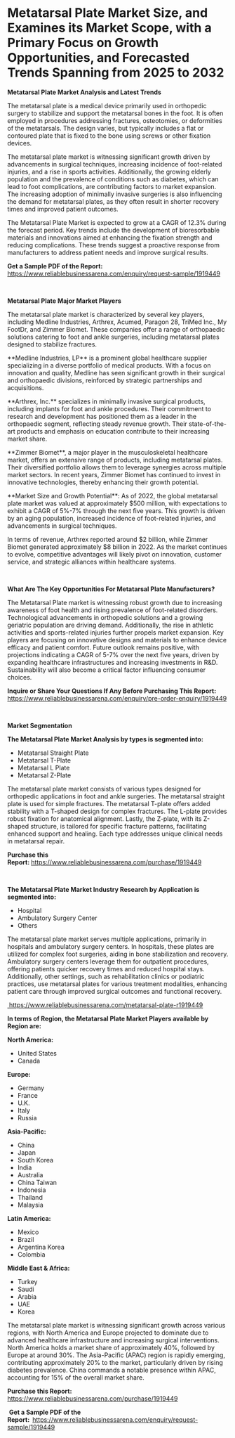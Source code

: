 <p><h1>Metatarsal Plate Market Size, and Examines its Market Scope, with a Primary Focus on Growth Opportunities, and Forecasted Trends Spanning from 2025 to 2032</h1></p><p><strong>Metatarsal Plate Market Analysis and Latest Trends</strong></p>
<p><p>The metatarsal plate is a medical device primarily used in orthopedic surgery to stabilize and support the metatarsal bones in the foot. It is often employed in procedures addressing fractures, osteotomies, or deformities of the metatarsals. The design varies, but typically includes a flat or contoured plate that is fixed to the bone using screws or other fixation devices.</p><p>The metatarsal plate market is witnessing significant growth driven by advancements in surgical techniques, increasing incidence of foot-related injuries, and a rise in sports activities. Additionally, the growing elderly population and the prevalence of conditions such as diabetes, which can lead to foot complications, are contributing factors to market expansion. The increasing adoption of minimally invasive surgeries is also influencing the demand for metatarsal plates, as they often result in shorter recovery times and improved patient outcomes.</p><p>The Metatarsal Plate Market is expected to grow at a CAGR of 12.3% during the forecast period. Key trends include the development of bioresorbable materials and innovations aimed at enhancing the fixation strength and reducing complications. These trends suggest a proactive response from manufacturers to address patient needs and improve surgical results.</p></p>
<p><strong>Get a Sample PDF of the Report:&nbsp;</strong> <a href="https://www.reliablebusinessarena.com/enquiry/request-sample/1919449?utm_campaign=2954&utm_medium=2&utm_source=Github&utm_content=ia&utm_term=16042025&utm_id=metatarsal-plate">https://www.reliablebusinessarena.com/enquiry/request-sample/1919449</a></p>
<p>&nbsp;</p>
<p><strong>Metatarsal Plate Major Market Players</strong></p>
<p><p>The metatarsal plate market is characterized by several key players, including Medline Industries, Arthrex, Acumed, Paragon 28, TriMed Inc., My FootDr, and Zimmer Biomet. These companies offer a range of orthopaedic solutions catering to foot and ankle surgeries, including metatarsal plates designed to stabilize fractures.</p><p>**Medline Industries, LP** is a prominent global healthcare supplier specializing in a diverse portfolio of medical products. With a focus on innovation and quality, Medline has seen significant growth in their surgical and orthopaedic divisions, reinforced by strategic partnerships and acquisitions.</p><p>**Arthrex, Inc.** specializes in minimally invasive surgical products, including implants for foot and ankle procedures. Their commitment to research and development has positioned them as a leader in the orthopaedic segment, reflecting steady revenue growth. Their state-of-the-art products and emphasis on education contribute to their increasing market share.</p><p>**Zimmer Biomet**, a major player in the musculoskeletal healthcare market, offers an extensive range of products, including metatarsal plates. Their diversified portfolio allows them to leverage synergies across multiple market sectors. In recent years, Zimmer Biomet has continued to invest in innovative technologies, thereby enhancing their growth potential.</p><p>**Market Size and Growth Potential**: As of 2022, the global metatarsal plate market was valued at approximately $500 million, with expectations to exhibit a CAGR of 5%-7% through the next five years. This growth is driven by an aging population, increased incidence of foot-related injuries, and advancements in surgical techniques.</p><p>In terms of revenue, Arthrex reported around $2 billion, while Zimmer Biomet generated approximately $8 billion in 2022. As the market continues to evolve, competitive advantages will likely pivot on innovation, customer service, and strategic alliances within healthcare systems.</p></p>
<p>&nbsp;</p>
<p><strong>What Are The Key Opportunities For Metatarsal Plate Manufacturers?</strong></p>
<p><p>The Metatarsal Plate market is witnessing robust growth due to increasing awareness of foot health and rising prevalence of foot-related disorders. Technological advancements in orthopedic solutions and a growing geriatric population are driving demand. Additionally, the rise in athletic activities and sports-related injuries further propels market expansion. Key players are focusing on innovative designs and materials to enhance device efficacy and patient comfort. Future outlook remains positive, with projections indicating a CAGR of 5-7% over the next five years, driven by expanding healthcare infrastructures and increasing investments in R&D. Sustainability will also become a critical factor influencing consumer choices.</p></p>
<p><strong>Inquire or Share Your Questions If Any Before Purchasing This Report:</strong> <a href="https://www.reliablebusinessarena.com/enquiry/pre-order-enquiry/1919449?utm_campaign=2954&utm_medium=2&utm_source=Github&utm_content=ia&utm_term=16042025&utm_id=metatarsal-plate">https://www.reliablebusinessarena.com/enquiry/pre-order-enquiry/1919449</a></p>
<p>&nbsp;</p>
<p><strong>Market Segmentation</strong></p>
<p><strong>The Metatarsal Plate Market Analysis by types is segmented into:</strong></p>
<p><ul><li>Metatarsal Straight Plate</li><li>Metatarsal T-Plate</li><li>Metatarsal L Plate</li><li>Metatarsal Z-Plate</li></ul></p>
<p><p>The metatarsal plate market consists of various types designed for orthopedic applications in foot and ankle surgeries. The metatarsal straight plate is used for simple fractures. The metatarsal T-plate offers added stability with a T-shaped design for complex fractures. The L-plate provides robust fixation for anatomical alignment. Lastly, the Z-plate, with its Z-shaped structure, is tailored for specific fracture patterns, facilitating enhanced support and healing. Each type addresses unique clinical needs in metatarsal repair.</p></p>
<p><strong>Purchase this Report:&nbsp;</strong><a href="https://www.reliablebusinessarena.com/purchase/1919449?utm_campaign=2954&utm_medium=2&utm_source=Github&utm_content=ia&utm_term=16042025&utm_id=metatarsal-plate">https://www.reliablebusinessarena.com/purchase/1919449</a></p>
<p>&nbsp;</p>
<p><strong>The Metatarsal Plate Market Industry Research by Application is segmented into:</strong></p>
<p><ul><li>Hospital</li><li>Ambulatory Surgery Center</li><li>Others</li></ul></p>
<p><p>The metatarsal plate market serves multiple applications, primarily in hospitals and ambulatory surgery centers. In hospitals, these plates are utilized for complex foot surgeries, aiding in bone stabilization and recovery. Ambulatory surgery centers leverage them for outpatient procedures, offering patients quicker recovery times and reduced hospital stays. Additionally, other settings, such as rehabilitation clinics or podiatric practices, use metatarsal plates for various treatment modalities, enhancing patient care through improved surgical outcomes and functional recovery.</p></p>
<p><a href="https://www.reliablebusinessarena.com/metatarsal-plate-r1919449?utm_campaign=2954&utm_medium=2&utm_source=Github&utm_content=ia&utm_term=16042025&utm_id=metatarsal-plate">&nbsp;https://www.reliablebusinessarena.com/metatarsal-plate-r1919449</a></p>
<p><strong>In terms of Region, the Metatarsal Plate Market Players available by Region are:</strong></p>
<p>
    <p> <strong> North America: </strong>
        <ul>
            <li>United States</li>
            <li>Canada</li>
        </ul>
        </p> 
    <p> <strong> Europe: </strong>
        <ul>
            <li>Germany</li>
            <li>France</li>
            <li>U.K.</li>
            <li>Italy</li>
            <li>Russia</li>
        </ul>
        </p> 
    <p> <strong> Asia-Pacific: </strong>
        <ul>
            <li>China</li>
            <li>Japan</li>
            <li>South Korea</li>
            <li>India</li>
            <li>Australia</li>
            <li>China Taiwan</li>
            <li>Indonesia</li>
            <li>Thailand</li>
            <li>Malaysia</li>
        </ul>
        </p> 
    <p> <strong> Latin America: </strong>
        <ul>
            <li>Mexico</li>
            <li>Brazil</li>
            <li>Argentina Korea</li>
            <li>Colombia</li>
        </ul>
        </p> 
    <p> <strong> Middle East & Africa: </strong>
        <ul>
            <li>Turkey</li>
            <li>Saudi</li>
            <li>Arabia</li>
            <li>UAE</li>
            <li>Korea</li>
        </ul>
    </p>
    </p>
<p><p>The metatarsal plate market is witnessing significant growth across various regions, with North America and Europe projected to dominate due to advanced healthcare infrastructure and increasing surgical interventions. North America holds a market share of approximately 40%, followed by Europe at around 30%. The Asia-Pacific (APAC) region is rapidly emerging, contributing approximately 20% to the market, particularly driven by rising diabetes prevalence. China commands a notable presence within APAC, accounting for 15% of the overall market share.</p></p>
<p><strong>Purchase this Report: </strong><a href="https://www.reliablebusinessarena.com/purchase/1919449?utm_campaign=2954&utm_medium=2&utm_source=Github&utm_content=ia&utm_term=16042025&utm_id=metatarsal-plate">https://www.reliablebusinessarena.com/purchase/1919449</a></p>
<p>&nbsp;<strong>Get a Sample PDF of the Report:&nbsp;&nbsp;</strong><a href="https://www.reliablebusinessarena.com/enquiry/request-sample/1919449?utm_campaign=2954&utm_medium=2&utm_source=Github&utm_content=ia&utm_term=16042025&utm_id=metatarsal-plate">https://www.reliablebusinessarena.com/enquiry/request-sample/1919449</a></p>
<p><strong></strong></p>
<p><p></p><p></p><p></p></p>